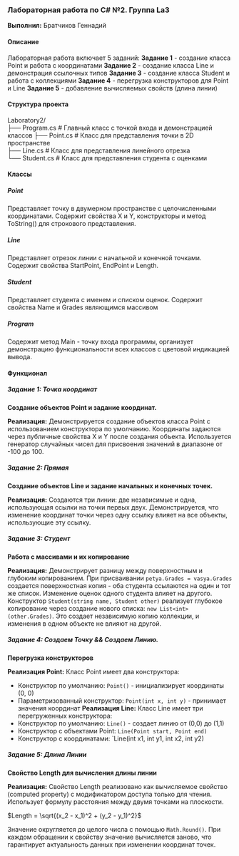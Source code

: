 ### Лабораторная работа по C# №2. Группа La3

**Выполнил:** Братчиков Геннадий

#### Описание
Лабораторная работа включает 5 заданий:
**Задание 1** - создание класса Point и работа с координатами
**Задание 2** - создание класса Line и демонстрация ссылочных типов
**Задание 3** - создание класса Student и работа с коллекциями
**Задание 4** - перегрузка конструкторов для Point и Line
**Задание 5** - добавление вычисляемых свойств (длина линии)

#### Структура проекта
Laboratory2/  
├── Program.cs # Главный класс с точкой входа и демонстрацией классов 
├── Point.cs # Класс для представления точки в 2D пространстве  
├── Line.cs # Класс для представления линейного отрезка  
└── Student.cs # Класс для представления студента с оценками

#### Классы
##### Point 
Представляет точку в двумерном пространстве с целочисленными координатами. Содержит свойства X и Y, конструкторы и метод ToString() для строкового представления.
##### Line 
Представляет отрезок линии с начальной и конечной точками. Содержит свойства StartPoint, EndPoint и Length. 
##### Student 
Представляет студента с именем и списком оценок. Содержит свойства Name и Grades являющимся массивом
##### Program 
Содержит метод Main - точку входа программы, организует демонстрацию функциональности всех классов с цветовой индикацией вывода.

#### Функционал 
##### Задание 1: Точка координат 
**Создание объектов Point и задание координат.**

**Реализация:** 
Демонстрируется создание объектов класса Point с использованием конструктора по умолчанию. Координаты задаются через публичные свойства X и Y после создания объекта. Используется генератор случайных чисел для присвоения значений в диапазоне от -100 до 100.

##### Задание 2: Прямая 
**Создание объектов Line и задание начальных и конечных точек.**

**Реализация:** 
Создаются три линии: две независимые и одна, использующая ссылки на точки первых двух. Демонстрируется, что изменение координат точки через одну ссылку влияет на все объекты, использующие эту ссылку.

##### Задание 3: Студент
**Работа с массивами и их копирование** 

**Реализация:** 
Демонстрирует разницу между поверхностным и глубоким копированием. При присваивании `petya.Grades = vasya.Grades` создается поверхностная копия - оба студента ссылаются на один и тот же список. Изменение оценок одного студента влияет на другого. Конструктор `Student(string name, Student other)` реализует глубокое копирование через создание нового списка: `new List<int>(other.Grades)`. Это создает независимую копию коллекции, и изменения в одном объекте не влияют на другой.

##### Задание 4: Создаем Точку && Создаем Линию.
**Перегрузка конструкторов**

**Реализация Point:** 
Класс Point имеет два конструктора: 
- Конструктор по умолчанию: `Point()` - инициализирует координаты (0, 0)
- Параметризованный конструктор: `Point(int x, int y)` - принимает значения координат 
**Реализация Line:** 
Класс Line имеет три перегруженных конструктора: 
- Конструктор по умолчанию: `Line()` - создает линию от (0,0) до (1,1) 
- Конструктор с объектами Point: `Line(Point start, Point end)` 
- Конструктор с координатами: `Line(int x1, int y1, int x2, int y2)

##### Задание 5: Длина Линии
**Свойство Length для вычисления длины линии** 

**Реализация:** 
Свойство Length реализовано как вычисляемое свойство (computed property) с модификатором доступа только для чтения. Использует формулу расстояния между двумя точками на плоскости.

$Length = \sqrt{(x_2 - x_1)^2 + (y_2 - y_1)^2}$

Значение округляется до целого числа с помощью `Math.Round()`. При каждом обращении к свойству значение вычисляется заново, что гарантирует актуальность данных при изменении координат точек.
